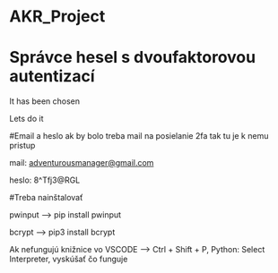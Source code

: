 # AKR_Project

# Správce hesel s dvoufaktorovou autentizací

It has been chosen

Lets do it 

#Email a heslo 
ak by bolo treba mail na posielanie 2fa tak tu je k nemu pristup 

mail: adventurousmanager@gmail.com

heslo: 8^Tfj3@RGL

#Treba nainštalovať 

pwinput --> pip install pwinput

bcrypt --> pip3 install bcrypt

Ak nefungujú knižnice vo VSCODE --> Ctrl + Shift + P, Python: Select Interpreter, vyskúšať čo funguje
